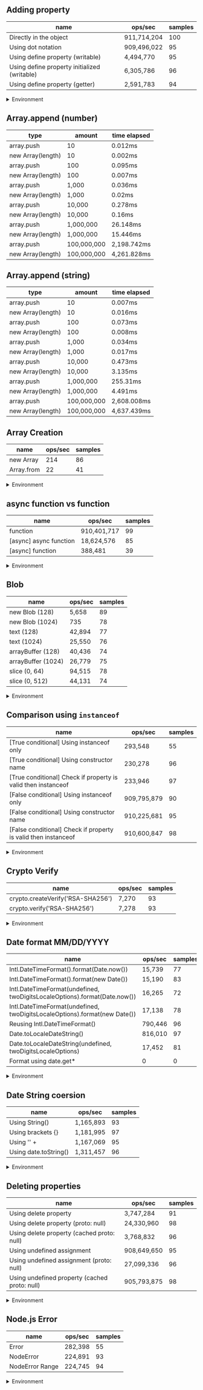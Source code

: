 ## Adding property

|name|ops/sec|samples|
|-|-|-|
|Directly in the object|911,714,204|100|
|Using dot notation|909,496,022|95|
|Using define property (writable)|4,494,770|95|
|Using define property initialized (writable)|6,305,786|96|
|Using define property (getter)|2,591,783|94|


<details>
<summary>Environment</summary>

* __Machine:__ linux x64 | 4 vCPUs | 15.2GB Mem
* __Run:__ Fri May 03 2024 20:15:52 GMT+0000 (Coordinated Universal Time)
</details>

<!--
{"environment":{"platform":"linux","arch":"x64","cpus":4,"totalMemory":15.245216369628906},"benchmarks":[{"name":"Directly in the object","opsSec":911714204.1435252,"samples":8},{"name":"Using dot notation","opsSec":909496022.3682208,"samples":6},{"name":"Using define property (writable)","opsSec":4494770.131145988,"samples":8},{"name":"Using define property initialized (writable)","opsSec":6305785.538697922,"samples":5},{"name":"Using define property (getter)","opsSec":2591782.76034946,"samples":5}]}-->

## Array.append (number)

|type|amount|time elapsed|
|-|-|-|
array.push|10|0.012ms
new Array(length)|10|0.002ms
array.push|100|0.095ms
new Array(length)|100|0.007ms
array.push|1,000|0.036ms
new Array(length)|1,000|0.02ms
array.push|10,000|0.278ms
new Array(length)|10,000|0.16ms
array.push|1,000,000|26.148ms
new Array(length)|1,000,000|15.446ms
array.push|100,000,000|2,198.742ms
new Array(length)|100,000,000|4,261.828ms
## Array.append (string)

|type|amount|time elapsed|
|-|-|-|
array.push|10|0.007ms
new Array(length)|10|0.016ms
array.push|100|0.073ms
new Array(length)|100|0.008ms
array.push|1,000|0.034ms
new Array(length)|1,000|0.017ms
array.push|10,000|0.473ms
new Array(length)|10,000|3.135ms
array.push|1,000,000|255.31ms
new Array(length)|1,000,000|4.491ms
array.push|100,000,000|2,608.008ms
new Array(length)|100,000,000|4,637.439ms

## Array Creation

|name|ops/sec|samples|
|-|-|-|
|new Array|214|86|
|Array.from|22|41|


<details>
<summary>Environment</summary>

* __Machine:__ linux x64 | 4 vCPUs | 15.2GB Mem
* __Run:__ Fri May 03 2024 20:29:47 GMT+0000 (Coordinated Universal Time)
</details>

<!--
{"environment":{"platform":"linux","arch":"x64","cpus":4,"totalMemory":15.245216369628906},"benchmarks":[{"name":"new Array","opsSec":214.14052151067182,"samples":2},{"name":"Array.from","opsSec":22.265471978337644,"samples":2}]}-->

## async function vs function

|name|ops/sec|samples|
|-|-|-|
|function|910,401,717|99|
|[async] async function|18,624,576|85|
|[async] function|388,481|39|


<details>
<summary>Environment</summary>

* __Machine:__ linux x64 | 4 vCPUs | 15.2GB Mem
* __Run:__ Fri May 03 2024 20:36:26 GMT+0000 (Coordinated Universal Time)
</details>

<!--
{"environment":{"platform":"linux","arch":"x64","cpus":4,"totalMemory":15.245216369628906},"benchmarks":[{"name":"function","opsSec":910401716.7408183,"samples":6},{"name":"[async] async function","opsSec":18624576.029875536,"samples":8},{"name":"[async] function","opsSec":388480.55204941134,"samples":3}]}-->

## Blob

|name|ops/sec|samples|
|-|-|-|
|new Blob (128)|5,658|89|
|new Blob (1024)|735|78|
|text (128)|42,894|77|
|text (1024)|25,550|76|
|arrayBuffer (128)|40,436|74|
|arrayBuffer (1024)|26,779|75|
|slice (0, 64)|94,515|78|
|slice (0, 512)|44,131|74|


<details>
<summary>Environment</summary>

* __Machine:__ linux x64 | 4 vCPUs | 15.2GB Mem
* __Run:__ Fri May 03 2024 20:43:38 GMT+0000 (Coordinated Universal Time)
</details>

<!--
{"environment":{"platform":"linux","arch":"x64","cpus":4,"totalMemory":15.245216369628906},"benchmarks":[{"name":"new Blob (128)","opsSec":5658.4301100432185,"samples":3},{"name":"new Blob (1024)","opsSec":734.5668723397673,"samples":2},{"name":"text (128)","opsSec":42894.01160969626,"samples":4},{"name":"text (1024)","opsSec":25550.421263792647,"samples":4},{"name":"arrayBuffer (128)","opsSec":40436.220937867234,"samples":3},{"name":"arrayBuffer (1024)","opsSec":26779.41989213329,"samples":5},{"name":"slice (0, 64)","opsSec":94515.40936049458,"samples":3},{"name":"slice (0, 512)","opsSec":44130.94454830563,"samples":3}]}-->

## Comparison using `instanceof`

|name|ops/sec|samples|
|-|-|-|
|[True conditional] Using instanceof only|293,548|55|
|[True conditional] Using constructor name|230,278|96|
|[True conditional] Check if property is valid then instanceof |233,946|97|
|[False conditional] Using instanceof only|909,795,879|90|
|[False conditional] Using constructor name|910,225,681|95|
|[False conditional] Check if property is valid then instanceof |910,600,847|98|


<details>
<summary>Environment</summary>

* __Machine:__ linux x64 | 4 vCPUs | 15.2GB Mem
* __Run:__ Fri May 03 2024 20:59:20 GMT+0000 (Coordinated Universal Time)
</details>

<!--
{"environment":{"platform":"linux","arch":"x64","cpus":4,"totalMemory":15.245216369628906},"benchmarks":[{"name":"[True conditional] Using instanceof only","opsSec":293547.999978238,"samples":3},{"name":"[True conditional] Using constructor name","opsSec":230277.53534609708,"samples":3},{"name":"[True conditional] Check if property is valid then instanceof ","opsSec":233945.54632482803,"samples":3},{"name":"[False conditional] Using instanceof only","opsSec":909795878.6366311,"samples":7},{"name":"[False conditional] Using constructor name","opsSec":910225680.6722298,"samples":6},{"name":"[False conditional] Check if property is valid then instanceof ","opsSec":910600846.6672902,"samples":6}]}-->

## Crypto Verify

|name|ops/sec|samples|
|-|-|-|
|crypto.createVerify('RSA-SHA256')|7,270|93|
|crypto.verify('RSA-SHA256')|7,278|93|


<details>
<summary>Environment</summary>

* __Machine:__ linux x64 | 4 vCPUs | 15.2GB Mem
* __Run:__ Fri May 03 2024 21:07:29 GMT+0000 (Coordinated Universal Time)
</details>

<!--
{"environment":{"platform":"linux","arch":"x64","cpus":4,"totalMemory":15.245216369628906},"benchmarks":[{"name":"crypto.createVerify('RSA-SHA256')","opsSec":7270.422421639404,"samples":4},{"name":"crypto.verify('RSA-SHA256')","opsSec":7278.156500912281,"samples":4}]}-->

## Date format MM/DD/YYYY

|name|ops/sec|samples|
|-|-|-|
|Intl.DateTimeFormat().format(Date.now())|15,739|77|
|Intl.DateTimeFormat().format(new Date())|15,190|83|
|Intl.DateTimeFormat(undefined, twoDigitsLocaleOptions).format(Date.now())|16,265|72|
|Intl.DateTimeFormat(undefined, twoDigitsLocaleOptions).format(new Date())|17,138|78|
|Reusing Intl.DateTimeFormat()|790,446|96|
|Date.toLocaleDateString()|816,010|97|
|Date.toLocaleDateString(undefined, twoDigitsLocaleOptions)|17,452|81|
|Format using date.get*|0|0|


<details>
<summary>Environment</summary>

* __Machine:__ linux x64 | 4 vCPUs | 15.2GB Mem
* __Run:__ Fri May 03 2024 21:26:13 GMT+0000 (Coordinated Universal Time)
</details>

<!--
{"environment":{"platform":"linux","arch":"x64","cpus":4,"totalMemory":15.245216369628906},"benchmarks":[{"name":"Intl.DateTimeFormat().format(Date.now())","opsSec":15738.69911268256,"samples":4},{"name":"Intl.DateTimeFormat().format(new Date())","opsSec":15190.387540603751,"samples":4},{"name":"Intl.DateTimeFormat(undefined, twoDigitsLocaleOptions).format(Date.now())","opsSec":16264.753115342603,"samples":4},{"name":"Intl.DateTimeFormat(undefined, twoDigitsLocaleOptions).format(new Date())","opsSec":17137.822299471347,"samples":5},{"name":"Reusing Intl.DateTimeFormat()","opsSec":790445.616167678,"samples":4},{"name":"Date.toLocaleDateString()","opsSec":816009.529963813,"samples":6},{"name":"Date.toLocaleDateString(undefined, twoDigitsLocaleOptions)","opsSec":17452.247095664567,"samples":4},{"name":"Format using date.get*","opsSec":0,"samples":0}]}-->

## Date String coersion

|name|ops/sec|samples|
|-|-|-|
|Using String()|1,165,893|93|
|Using brackets {}|1,181,995|97|
|Using '' + |1,167,069|95|
|Using date.toString()|1,311,457|96|


<details>
<summary>Environment</summary>

* __Machine:__ linux x64 | 4 vCPUs | 15.2GB Mem
* __Run:__ Fri May 03 2024 21:39:27 GMT+0000 (Coordinated Universal Time)
</details>

<!--
{"environment":{"platform":"linux","arch":"x64","cpus":4,"totalMemory":15.245216369628906},"benchmarks":[{"name":"Using String()","opsSec":1165893.2212676618,"samples":6},{"name":"Using brackets {}","opsSec":1181994.8908609396,"samples":5},{"name":"Using '' + ","opsSec":1167068.6999717418,"samples":6},{"name":"Using date.toString()","opsSec":1311456.6936082502,"samples":5}]}-->

## Deleting properties

|name|ops/sec|samples|
|-|-|-|
|Using delete property|3,747,284|91|
|Using delete property (proto: null)|24,330,960|98|
|Using delete property (cached proto: null)|3,768,832|96|
|Using undefined assignment|908,649,650|95|
|Using undefined assignment (proto: null)|27,099,336|96|
|Using undefined property (cached proto: null)|905,793,875|98|


<details>
<summary>Environment</summary>

* __Machine:__ linux x64 | 4 vCPUs | 15.2GB Mem
* __Run:__ Fri May 03 2024 21:49:28 GMT+0000 (Coordinated Universal Time)
</details>

<!--
{"environment":{"platform":"linux","arch":"x64","cpus":4,"totalMemory":15.245216369628906},"benchmarks":[{"name":"Using delete property","opsSec":3747283.7917112224,"samples":4},{"name":"Using delete property (proto: null)","opsSec":24330959.53095083,"samples":6},{"name":"Using delete property (cached proto: null)","opsSec":3768832.1686716233,"samples":5},{"name":"Using undefined assignment","opsSec":908649650.1343354,"samples":6},{"name":"Using undefined assignment (proto: null)","opsSec":27099335.690648776,"samples":5},{"name":"Using undefined property (cached proto: null)","opsSec":905793874.6617936,"samples":7}]}-->

## Node.js Error

|name|ops/sec|samples|
|-|-|-|
|Error|282,398|55|
|NodeError|224,891|93|
|NodeError Range|224,745|94|


<details>
<summary>Environment</summary>

* __Machine:__ linux x64 | 4 vCPUs | 15.2GB Mem
* __Run:__ Fri May 03 2024 21:57:35 GMT+0000 (Coordinated Universal Time)
</details>

<!--
{"environment":{"platform":"linux","arch":"x64","cpus":4,"totalMemory":15.245216369628906},"benchmarks":[{"name":"Error","opsSec":282398.2482336771,"samples":3},{"name":"NodeError","opsSec":224891.43383871322,"samples":3},{"name":"NodeError Range","opsSec":224744.73306533234,"samples":3}]}-->
